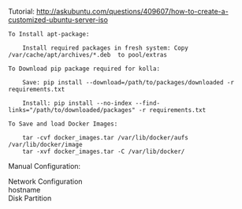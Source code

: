 Tutorial: http://askubuntu.com/questions/409607/how-to-create-a-customized-ubuntu-server-iso

	To Install apt-package:

		Install required packages in fresh system: Copy /var/cache/apt/archives/*.deb  to pool/extras
		
	To Download pip package required for kolla:

		Save: pip install --download=/path/to/packages/downloaded -r requirements.txt

		Install: pip install --no-index --find-links="/path/to/downloaded/packages" -r requirements.txt

	To Save and load Docker Images:

		tar -cvf docker_images.tar /var/lib/docker/aufs /var/lib/docker/image
		tar -xvf docker_images.tar -C /var/lib/docker/


Manual Configuration:

Network Configuration <br/>
hostname <br/>
Disk Partition <br/>
